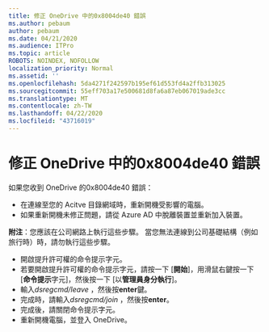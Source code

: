 ```yaml
---
title: 修正 OneDrive 中的0x8004de40 錯誤
ms.author: pebaum
author: pebaum
ms.date: 04/21/2020
ms.audience: ITPro
ms.topic: article
ROBOTS: NOINDEX, NOFOLLOW
localization_priority: Normal
ms.assetid: ''
ms.openlocfilehash: 5da4271f242597b195ef61d553fd4a2ffb313025
ms.sourcegitcommit: 55eff703a17e500681d8fa6a87eb067019ade3cc
ms.translationtype: MT
ms.contentlocale: zh-TW
ms.lasthandoff: 04/22/2020
ms.locfileid: "43716019"
---
```

# <a name="fix-0x8004de40-error-in-onedrive"></a>修正 OneDrive 中的0x8004de40 錯誤

如果您收到 OneDrive 的0x8004de40 錯誤：

- 在連線至您的 Acitve 目錄網域時，重新開機受影響的電腦。
- 如果重新開機未修正問題，請從 Azure AD 中脫離裝置並重新加入裝置。 

**附注**：您應該在公司網路上執行這些步驟。 當您無法連線到公司基礎結構（例如旅行時）時，請勿執行這些步驟。 

- 開啟提升許可權的命令提示字元。 
- 若要開啟提升許可權的命令提示字元，請按一下 [**開始**]，用滑鼠右鍵按一下 [**命令提示**字元]，然後按一下 [以**管理員身分執行**]。
- 輸入*dsregcmd/leave* ，然後按**enter**鍵。
- 完成時，請輸入*dsregcmd/join* ，然後按**enter**。
- 完成後，請關閉命令提示字元。
- 重新開機電腦，並登入 OneDrive。
